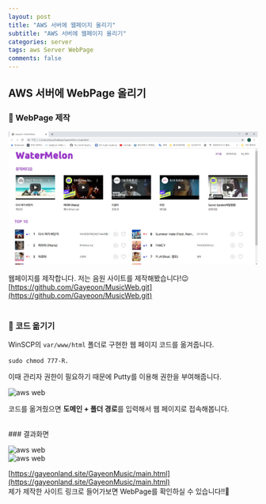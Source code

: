 ```yaml
---  
layout: post  
title: "AWS 서버에 웹페이지 올리기"  
subtitle: "AWS 서버에 웹페이지 올리기"  
categories: server
tags: aws Server WebPage
comments: false  
---  
```


## AWS 서버에 WebPage 올리기

### &#128204; WebPage 제작

![aws web](/assets/aws/web.JPG)

웹페이지를 제작합니다. 저는 음원 사이트를 제작해봤습니다!&#128521;  
[https://github.com/Gayeoon/MusicWeb.git](https://github.com/Gayeoon/MusicWeb.git)  
<br>
### &#128204; 코드 옮기기

WinSCP의 `var/www/html` 폴더로 구현한 웹 페이지 코드를 옮겨줍니다.  

```sudo chmod 777-R.```

이때 관리자 권한이 필요하기 때문에 Putty를 이용해 권한을 부여해줍니다.  

![aws web](/assets/aws/web1.JPG)

코드를 옮겨줬으면 **도메인 + 폴더 경로**를 입력해서 웹 페이지로 접속해봅니다.  

<br>
### 결과화면

![aws web](/assets/aws/web2.JPG)
<br>
![aws web](/assets/aws/web3.JPG)

[https://gayeonland.site/GayeonMusic/main.html](https://gayeonland.site/GayeonMusic/main.html)  
제가 제작한 사이트 링크로 들어가보면 WebPage를 확인하실 수 있습니다!!&#128582;  
